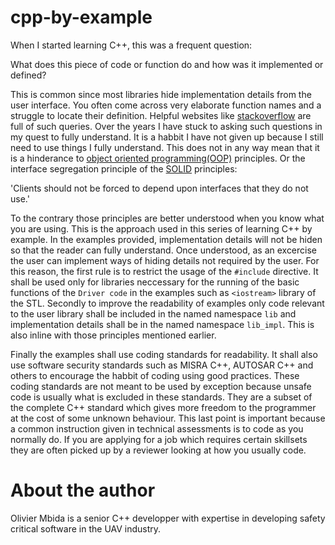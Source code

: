 # cpp-by-example
When I started learning C++, this was a frequent question: 

What does this piece of code or function do and how was it implemented or defined?

This is common since most libraries hide implementation details from the user interface.
You often come across very elaborate function names and a struggle to locate their definition.
Helpful websites like [stackoverflow](https://stackoverflow.com/) are full of such queries.
Over the years I have stuck to asking such questions in my quest to fully understand.
It is a habbit I have not given up because I still need to use things I fully understand.
This does not in any way mean that it is a hinderance to [object oriented programming(OOP)](https://en.wikipedia.org/wiki/Object-oriented_programming) principles. 
Or the interface segregation principle of the [SOLID](https://en.wikipedia.org/wiki/SOLID) principles:

'Clients should not be forced to depend upon interfaces that they do not use.'

To the contrary those principles are better understood when you know what you are using.
This is the approach used in this series of learning C++ by example.
In the examples provided, implementation details will not be hiden so that the reader can fully understand. 
Once understood, as an excercise the user can implement ways of hiding details not required by the user.
For this reason, the first rule is to restrict the usage of the `#include` directive.
It shall be used only for libraries neccessary for the running of the basic functions of the `Driver code` in the examples such as `<iostream>` library of the STL.
Secondly to improve the readability of examples only code relevant to the user library shall be included in the named namespace `lib` and implementation details shall be in the named namespace `lib_impl`. This is also inline with those principles mentioned earlier.

Finally the examples shall use coding standards for readability. It shall also use software security standards such as MISRA C++, AUTOSAR C++ and others to encourage the habbit of coding using good practices. 
These coding standards are not meant to be used by exception because unsafe code is usually what is excluded in these standards. 
They are a subset of the complete C++ standard which gives more freedom to the programmer at the cost of some unknown behaviour.
This last point is important because a common instruction given in technical assessments is to code as you normally do. If you are applying for a job which requires certain skillsets they are often picked up by a reviewer looking at how you usually code.

# About the author
Olivier Mbida is a senior C++ developper with expertise in developing safety critical software in the UAV industry.